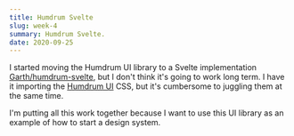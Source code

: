 ```yaml
---
title: Humdrum Svelte
slug: week-4
summary: Humdrum Svelte.
date: 2020-09-25
---
```


I started moving the Humdrum UI library to a Svelte implementation [Garth/humdrum-svelte](https://github.com/GarthDB/humdrum-svelte), but I don't think it's going to work long term. I have it importing the [Humdrum UI](https://github.com/GarthDB/humdrum-ui) CSS, but it's cumbersome to juggling them at the same time.

I'm putting all this work together because I want to use this UI library as an example of how to start a design system.
